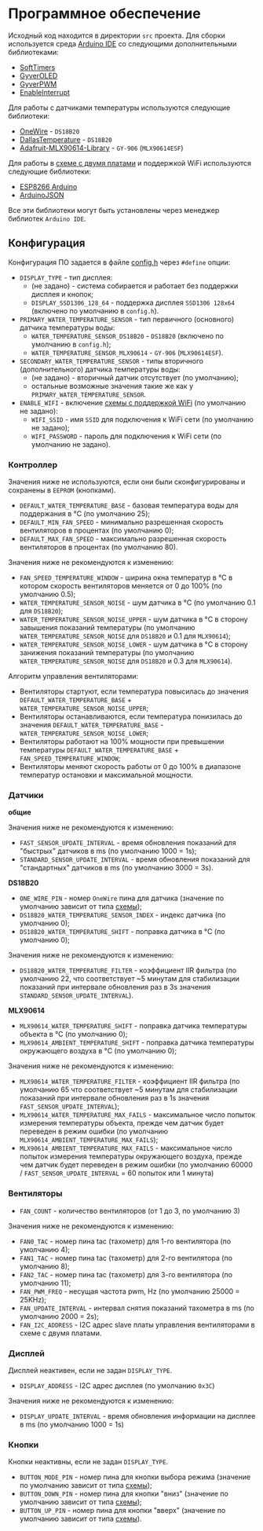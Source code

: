 # Программное обеспечение

Исходный код находится в директории `src` проекта. Для сборки используется среда [Arduino IDE](https://www.arduino.cc/en/software) со следующими дополнительными библиотеками:

* [SoftTimers](https://github.com/end2endzone/SoftTimers)
* [GyverOLED](https://github.com/GyverLibs/GyverOLED)
* [GyverPWM](https://github.com/GyverLibs/GyverPWM)
* [EnableInterrupt](https://github.com/GreyGnome/EnableInterrupt)

Для работы с датчиками температуры используются следующие библиотеки:

* [OneWire](https://www.pjrc.com/teensy/td_libs_OneWire.html) - `DS18B20`
* [DallasTemperature](https://github.com/milesburton/Arduino-Temperature-Control-Library) - `DS18B20`
* [Adafruit-MLX90614-Library](https://github.com/adafruit/Adafruit-MLX90614-Library) - `GY-906` (`MLX90614ESF`)

Для работы в [схеме с двумя платами](schema.md) и поддержкой WiFi используются следующие библиотеки:

* [ESP8266 Arduino](https://arduino-esp8266.readthedocs.io/en/latest/)
* [ArduinoJSON](https://arduinojson.org/v6/api/)

Все эти библиотеки могут быть установлены через менеджер библиотек `Arduino IDE`.

## Конфигурация

Конфигурация ПО задается в файле [config.h](src/config.h) через `#define` опции:

* `DISPLAY_TYPE` - тип дисплея:
  * (не задано) - система собирается и работает без поддержки дисплея и кнопок;
  * `DISPLAY_SSD1306_128_64` - поддержка дисплея `SSD1306 128x64` (включено по умолчанию в `config.h`).
* `PRIMARY_WATER_TEMPERATURE_SENSOR` - тип первичного (основного) датчика температуры воды:
  * `WATER_TEMPERATURE_SENSOR_DS18B20` - `DS18B20` (включено по умолчанию в `config.h`);
  * `WATER_TEMPERATURE_SENSOR_MLX90614` - `GY-906` (`MLX90614ESF`).
* `SECONDARY_WATER_TEMPERATURE_SENSOR` - типы вторичного (дополнительного) датчика температуры воды:
  * (не задано) - вторичный датчик отсутствует (по умолчанию);
  * остальные возможные значения такие же как у `PRIMARY_WATER_TEMPERATURE_SENSOR`.
* `ENABLE_WIFI` - включение [схемы с поддержкой WiFi](schema.md) (по умолчанию не задано):
  * `WIFI_SSID` - имя `SSID` для подключения к WiFi сети (по умолчанию не задано);
  * `WIFI_PASSWORD` - пароль для подключения к WiFi сети (по умолчанию не задано).

### Контроллер

Значения ниже не используются, если они были сконфигурированы и сохранены в `EEPROM` (кнопками).

* `DEFAULT_WATER_TEMPERATURE_BASE` - базовая температура воды для поддержания в °C (по умолчанию 25);
* `DEFAULT_MIN_FAN_SPEED` - минимально разрешенная скорость вентиляторов в процентах (по умолчанию 0);
* `DEFAULT_MAX_FAN_SPEED` - максимально разрешенная скорость вентиляторов в процентах (по умолчанию 80).

Значения ниже не рекомендуются к изменению:

* `FAN_SPEED_TEMPERATURE_WINDOW` - ширина окна температур в °C в котором скорость вентиляторов меняется от 0 до 100% (по умолчанию 0.5);
* `WATER_TEMPERATURE_SENSOR_NOISE` - шум датчика в °C (по умолчанию 0.1 для `DS18B20`);
* `WATER_TEMPERATURE_SENSOR_NOISE_UPPER` - шум датчика в °C в сторону завышения показаний температуры (по умолчанию `WATER_TEMPERATURE_SENSOR_NOISE` для `DS18B20` и 0.1 для `MLX90614`);
* `WATER_TEMPERATURE_SENSOR_NOISE_LOWER` - шум датчика в °C в сторону занижения показаний температуры (по умолчанию `WATER_TEMPERATURE_SENSOR_NOISE` для `DS18B20` и 0.3 для `MLX90614`).

Алгоритм управления вентиляторами:

* Вентиляторы стартуют, если температура повысилась до значения `DEFAULT_WATER_TEMPERATURE_BASE` + `WATER_TEMPERATURE_SENSOR_NOISE_UPPER`;
* Вентиляторы останавливаются, если температура понизилась до значения `DEFAULT_WATER_TEMPERATURE_BASE` - `WATER_TEMPERATURE_SENSOR_NOISE_LOWER`;
* Вентиляторы работают на 100% мощности при превышении температуры `DEFAULT_WATER_TEMPERATURE_BASE` + `FAN_SPEED_TEMPERATURE_WINDOW`;
* Вентиляторы меняют скорость работы от 0 до 100% в диапазоне температур остановки и максимальной мощности.

### Датчики

**общие**

Значения ниже не рекомендуются к изменению:

* `FAST_SENSOR_UPDATE_INTERVAL` - время обновления показаний для "быстрых" датчиков в ms (по умолчанию 1000 = 1s);
* `STANDARD_SENSOR_UPDATE_INTERVAL` - время обновления показаний для "стандартных" датчиков в ms (по умолчанию 3000 = 3s).

**DS18B20**

* `ONE_WIRE_PIN` - номер `OneWire` пина для датчика (значение по умолчанию зависит от типа [схемы](schema.md));
* `DS18B20_WATER_TEMPERATURE_SENSOR_INDEX` - индекс датчика (по умолчанию 0);
* `DS18B20_WATER_TEMPERATURE_SHIFT` - поправка датчика в °C (по умолчанию 0);

Значения ниже не рекомендуются к изменению:

* `DS18B20_WATER_TEMPERATURE_FILTER` - коэффициент IIR фильтра (по умолчанию 22, что соответствует ~5 минутам для стабилизации показаний при интервале обновления раз в 3s значения `STANDARD_SENSOR_UPDATE_INTERVAL`).

**MLX90614**

* `MLX90614_WATER_TEMPERATURE_SHIFT` - поправка датчика температуры объекта в °C (по умолчанию 0);
* `MLX90614_AMBIENT_TEMPERATURE_SHIFT` - поправка датчика температуры окружающего воздуха в °C (по умолчанию 0);

Значения ниже не рекомендуются к изменению:

* `MLX90614_WATER_TEMPERATURE_FILTER` - коэффициент IIR фильтра (по умолчанию 65 что соответствует ~5 минутам для стабилизации показаний при интервале обновления раз в 1s значения `FAST_SENSOR_UPDATE_INTERVAL`);
* `MLX90614_WATER_TEMPERATURE_MAX_FAILS` - максимальное число попыток измерения температуры объекта, прежде чем датчик будет переведен в режим ошибки (по умолчанию `MLX90614_AMBIENT_TEMPERATURE_MAX_FAILS`);
* `MLX90614_AMBIENT_TEMPERATURE_MAX_FAILS` - максимальное число попыток измерения температуры окружающего воздуха, прежде чем датчик будет переведен в режим ошибки (по умолчанию 60000 / `FAST_SENSOR_UPDATE_INTERVAL` = 60 попыток или 1 минута)

### Вентиляторы

* `FAN_COUNT` - количество вентиляторов (от 1 до 3, по умолчанию 3)

Значения ниже не рекомендуются к изменению:

* `FAN0_TAC` - номер пина tac (тахометр) для 1-го вентилятора (по умолчанию 4);
* `FAN1_TAC` - номер пина tac (тахометр) для 2-го вентилятора (по умолчанию 8);
* `FAN2_TAC` - номер пина tac (тахометр) для 3-го вентилятора (по умолчанию 11);
* `FAN_PWM_FREQ` - несущая частота pwm, Hz (по умолчанию 25000 = 25KHz);
* `FAN_UPDATE_INTERVAL` - интервал снятия показаний тахометра в ms (по умолчанию 2000 = 2s);
* `FAN_I2C_ADDRESS` - I2C адрес slave платы управления вентиляторами в схеме с двумя платами.

### Дисплей

Дисплей неактивен, если не задан `DISPLAY_TYPE`.

* `DISPLAY_ADDRESS` - I2C адрес дисплея (по умолчанию `0x3C`)

Значения ниже не рекомендуются к изменению:

* `DISPLAY_UPDATE_INTERVAL` - время обновления информации на дисплее в ms (по умолчанию 1000 = 1s)

### Кнопки

Кнопки неактивны, если не задан `DISPLAY_TYPE`.

* `BUTTON_MODE_PIN` - номер пина для кнопки выбора режима (значение по умолчанию зависит от типа [схемы](schema.md));
* `BUTTON_DOWN_PIN` - номер пина для кнопки "вниз" (значение по умолчанию зависит от типа [схемы](schema.md));
* `BUTTON_UP_PIN` - номер пина для кнопки "вверх" (значение по умолчанию зависит от типа [схемы](schema.md)).
